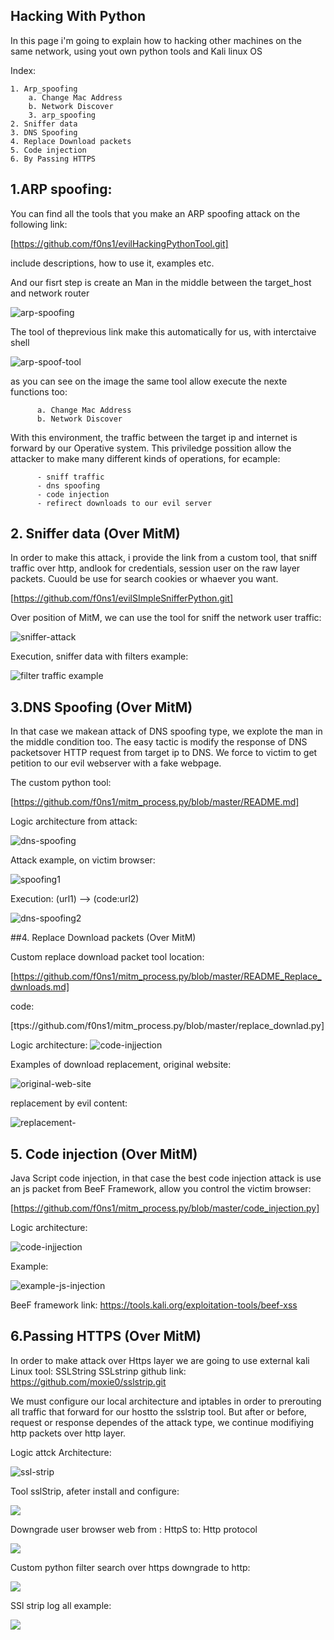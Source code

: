 ## Hacking With Python 

In this page i'm going to explain how to hacking other machines on the same network, using yout own python tools and Kali linux OS


Index:

    1. Arp_spoofing
        a. Change Mac Address
        b. Network Discover
        3. arp_spoofing
    2. Sniffer data
    3. DNS Spoofing
    4. Replace Download packets
    5. Code injection
    6. By Passing HTTPS



## 1.ARP spoofing:

You can find all the tools that you make an ARP spoofing attack on the following link:

[https://github.com/f0ns1/evilHackingPythonTool.git]

include descriptions, how to use it, examples etc.

And our fisrt step is create an Man in the middle between the target_host and network router

![arp-spoofing](arp_spoof_attck.png)

The tool of theprevious link make this automatically for us, with interctaive shell

![arp-spoof-tool](arp_spoofing.png)

as you can see on the image the same tool allow execute the nexte functions too:

  
          a. Change Mac Address
          b. Network Discover


With this environment, the traffic between the target ip and internet is forward by our Operative system. 
This priviledge possition allow the attacker to make many different kinds of operations, for ecample:
    
          - sniff traffic
          - dns spoofing
          - code injection
          - refirect downloads to our evil server

## 2. Sniffer data (Over MitM)

In order to make this attack, i provide the link from a custom tool, that sniff traffic over http, 
andlook for credentials, session user on the raw layer packets.
Cuould be use for search cookies or whaever you want.

[https://github.com/f0ns1/evilSImpleSnifferPython.git]

Over position of MitM, we can use the tool for sniff the network user traffic:

![sniffer-attack](arp_spoofing_mitm_sniffer.png)


Execution, sniffer data with filters example:

![filter traffic example](filter_traffic.png)


## 3.DNS Spoofing (Over MitM)

In that case we makean attack of DNS spoofing type, we explote the man in the middle condition too. The easy tactic is modify the response of DNS packetsover HTTP request from target ip to DNS. We force to victim to get petition to our evil webserver with a fake webpage.

The custom python tool:

[https://github.com/f0ns1/mitm_process.py/blob/master/README.md]

Logic architecture from attack:

![dns-spoofing](DNS_spoofing.png)

Attack example, on victim browser:

![spoofing1](dns_spoofing1.png)

Execution: (url1) --> (code:url2)

![dns-spoofing2](spoofing2.png)



##4. Replace Download packets (Over MitM)

Custom replace download packet tool location:

[https://github.com/f0ns1/mitm_process.py/blob/master/README_Replace_dwnloads.md]

code:

[ttps://github.com/f0ns1/mitm_process.py/blob/master/replace_downlad.py]

Logic architecture:
![code-injjection](code_injection_download_packages_dns_spoofing.png)


Examples of download replacement, original website:

![original-web-site](original_replace_download.png)

replacement by evil content:

![replacement-](replace_download.png)


## 5. Code injection (Over MitM)

Java Script code injection, in that case the best code injection attack is use an js packet from BeeF Framework, allow you control the victim browser:

[https://github.com/f0ns1/mitm_process.py/blob/master/code_injection.py]

Logic architecture:

![code-injjection](code_injection.png)

Example:

![example-js-injection](codeInjector_js.png)

BeeF framework link:
https://tools.kali.org/exploitation-tools/beef-xss



## 6.Passing HTTPS (Over MitM)

In order to make attack over Https layer we are going to use external kali Linux tool: SSLString 
SSLstrinp  github link: https://github.com/moxie0/sslstrip.git

We must configure our local architecture and iptables in order to prerouting all traffic that forward for our hostto the sslstrip tool.
But after or before, request or response dependes of the attack type, we continue modifiying http packets over http layer.

Logic attck Architecture:

![ssl-strip](SSL_STRIP_BYPASS.png)

Tool sslStrip, afeter install and configure:

![](sslStrip_tool.png)

Downgrade user browser web from : HttpS  to: Http protocol

![](by_passing_ssl_mitm.png)

Custom python filter search over https downgrade to http:

![](sniffer_ssl.png)

SSl strip log all example:

![](ssl_strip_log.png)
